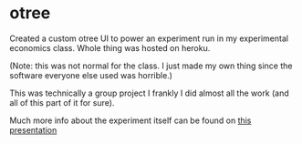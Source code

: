 # otree

Created a custom otree UI to power an experiment run in my experimental economics class. Whole thing was hosted on heroku. 

(Note: this was not normal for the class. I just made my own thing since the software everyone else used was horrible.)

This was technically a group project I frankly I did almost all the work (and all of this part of it for sure). 

Much more info about the experiment itself can be found on [this presentation](https://docs.google.com/presentation/d/1oAIrXfzF234GycNY1PsgXXbmuSC5Ey7Hsli-W_Yckcg/edit?usp=sharing)
